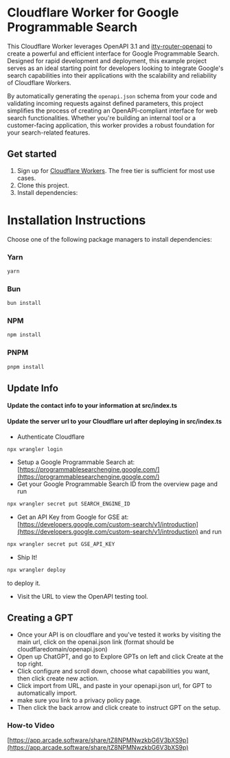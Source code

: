 # Cloudflare Worker for Google Programmable Search

This Cloudflare Worker leverages OpenAPI 3.1 and [itty-router-openapi](https://github.com/cloudflare/itty-router-openapi) to create a powerful and efficient interface for Google Programmable Search. Designed for rapid development and deployment, this example project serves as an ideal starting point for developers looking to integrate Google's search capabilities into their applications with the scalability and reliability of Cloudflare Workers.

By automatically generating the `openapi.json` schema from your code and validating incoming requests against defined parameters, this project simplifies the process of creating an OpenAPI-compliant interface for web search functionalities. Whether you're building an internal tool or a customer-facing application, this worker provides a robust foundation for your search-related features.

## Get started

1. Sign up for [Cloudflare Workers](https://workers.dev). The free tier is sufficient for most use cases.
2. Clone this project.
3. Install dependencies:

# Installation Instructions

Choose one of the following package managers to install dependencies:

### Yarn
```bash
yarn
```

### Bun
```bash
bun install
```

### NPM
```bash
npm install
```

### PNPM
```bash
pnpm install
```

## Update Info
#### Update the contact info to your information at src/index.ts
#### Update the server url to your Cloudflare url after deploying in src/index.ts

- Authenticate Cloudflare 
```bash
npx wrangler login
```
- Setup a Google Programmable Search at: [https://programmablesearchengine.google.com/](https://programmablesearchengine.google.com/)
- Get your Google Programmable Search ID from the overview page and run
```bash
npx wrangler secret put SEARCH_ENGINE_ID
```
- Get an API Key from Google for GSE at: [https://developers.google.com/custom-search/v1/introduction](https://developers.google.com/custom-search/v1/introduction) and run
```bash
npx wrangler secret put GSE_API_KEY
```
- Ship It! 
```bash
npx wrangler deploy
```
to deploy it.
- Visit the URL to view the OpenAPI testing tool.

## Creating a GPT
- Once your API is on cloudflare and you've tested it works by visiting the main url, click on the openai.json link (format should be cloudflaredomain/openapi.json)
- Open up ChatGPT, and go to Explore GPTs on left and click Create at the top right.
- Click configure and scroll down, choose what capabilities you want, then click create new action.
- Click import from URL, and paste in your openapi.json url, for GPT to automatically import. 
- make sure you link to a privacy policy page. 
- Then click the back arrow and click create to instruct GPT on the setup.

### How-to Video
[https://app.arcade.software/share/tZ8NPMNwzkbG6V3bXS9p](https://app.arcade.software/share/tZ8NPMNwzkbG6V3bXS9p)

